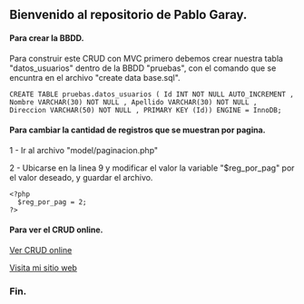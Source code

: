 ## Bienvenido al repositorio de Pablo Garay.

#### Para crear la BBDD.

Para construir este CRUD con MVC primero debemos crear nuestra tabla &quot;datos_usuarios&quot; dentro de la BBDD &quot;pruebas&quot;, con el comando que se encuntra en el archivo &quot;create data base.sql&quot;.

    CREATE TABLE pruebas.datos_usuarios ( Id INT NOT NULL AUTO_INCREMENT , Nombre VARCHAR(30) NOT NULL , Apellido VARCHAR(30) NOT NULL , Direccion VARCHAR(50) NOT NULL , PRIMARY KEY (Id)) ENGINE = InnoDB;

#### Para cambiar la cantidad de registros que se muestran por pagina.

1 - Ir al archivo &quot;model/paginacion.php&quot;

2 - Ubicarse en la linea 9 y modificar el valor la variable &quot;$reg_por_pag&quot; por el valor deseado, y guardar el archivo.

    <?php
      $reg_por_pag = 2;
    ?>

#### Para ver el CRUD online.

[Ver CRUD online](https://pablogaray.com.ar/portfolio/crud_con_paginacion_mvc/)

[Visita mi sitio web](https://pablogaray.com.ar)

### Fin.
